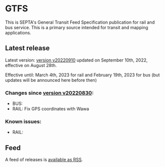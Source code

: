 # GTFS

This is SEPTA's General Transit Feed Specification publication for rail and bus service. This is a primary source intended for transit and mapping applications.

## Latest release

Latest version: [version  v20220910](https://github.com/septadev/GTFS/releases/tag/v202209101) updated on September 10th, 2022, effective on August 28th.  

Effective until: March 4th, 2023 for rail and February 19th, 2023 for bus (but updates will be announced here before then)

### Changes since [version v20220830](https://github.com/septadev/GTFS/releases/tag/v202208301): 
 
*  BUS: 
*  RAIL: Fix GPS coordinates with Wawa

### Known issues:

* RAIL: 

## Feed

A feed of releases is [available as RSS](https://github.com/septadev/GTFS/releases.atom).


